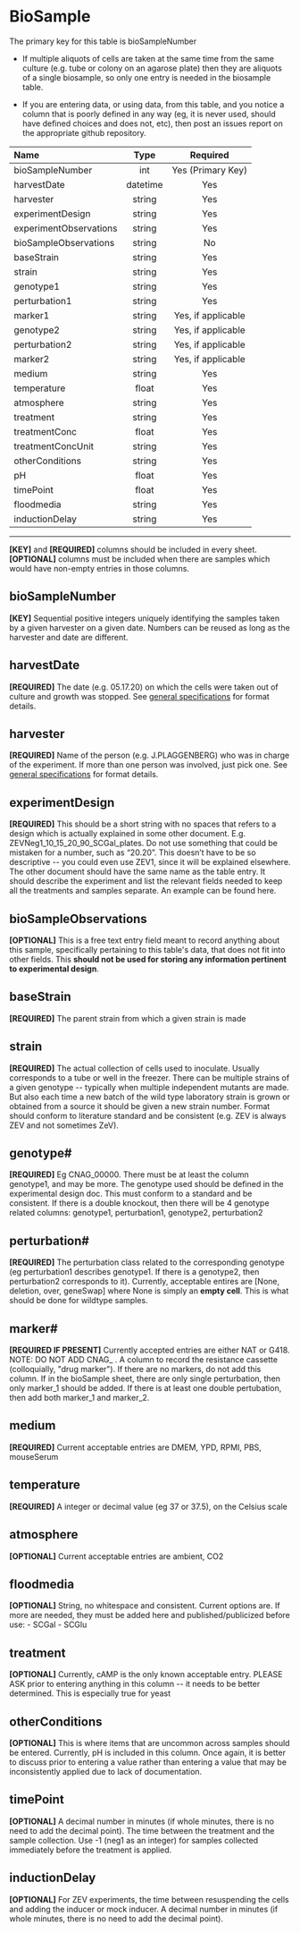 # BioSample

The primary key for this table is bioSampleNumber

- If multiple aliquots of cells are taken at the same time from the same culture (e.g. tube or colony on an agarose plate) then they are aliquots of a single biosample, so only one entry is needed in the biosample table.  

- If you are entering data, or using data, from this table, and you notice a column that is poorly defined in any way (eg, it is never used, should have defined choices and does not, etc), then post an issues report on the appropriate github repository.

Name                                 | Type                 | Required  
:------------------------------------|:--------------------:|:---------:
bioSampleNumber                      | int                  | Yes (Primary Key)
harvestDate                          | datetime             | Yes
harvester                            | string               | Yes
experimentDesign                     | string               | Yes
experimentObservations               | string               | Yes
bioSampleObservations                | string               | No
baseStrain                           | string               | Yes
strain                               | string               | Yes
genotype1                            | string               | Yes
perturbation1                        | string               | Yes
marker1                              | string               | Yes, if applicable
genotype2                            | string               | Yes, if applicable
perturbation2                        | string               | Yes, if applicable
marker2                              | string               | Yes, if applicable
medium                               | string               | Yes
temperature                          | float                | Yes
atmosphere                           | string               | Yes
treatment                            | string               | Yes
treatmentConc                        | float                | Yes
treatmentConcUnit                    | string               | Yes
otherConditions                      | string               | Yes
pH                                   | float                | Yes
timePoint                            | float                | Yes
floodmedia                           | string               | Yes
inductionDelay                       | string               | Yes

* * *
**[KEY]** and **[REQUIRED]** columns should be included in every sheet. **[OPTIONAL]** columns must be included when there are samples which would have non-empty entries in those columns.

## bioSampleNumber

**[KEY]** Sequential positive integers uniquely identifying the samples taken by a given harvester on a given date. Numbers can be reused as long as the harvester and date are different.

## harvestDate

**[REQUIRED]** The date (e.g. 05.17.20) on which the cells were taken out of culture and growth was stopped. See [general specifications](https://github.com/BrentLab/database_files/wiki) for format details.

## harvester

**[REQUIRED]** Name of the person (e.g. J.PLAGGENBERG)  who was in charge of the experiment. If more than one person was involved, just pick one. See [general specifications](https://github.com/BrentLab/database_files/wiki) for format details.

## experimentDesign

**[REQUIRED]** This should be a short string with no spaces that refers to a design which is actually explained in some other document. E.g. ZEVNeg1_10_15_20_90_SCGal_plates. Do not use something that could be mistaken for a number, such as “20.20”. This doesn’t have to be so descriptive -- you could even use ZEV1, since it will be explained elsewhere. The other document should have the same name as the table entry. It should describe the experiment and list the relevant fields needed to keep all the treatments and samples separate. An example can be found here. 

## bioSampleObservations

**[OPTIONAL]** This is a free text entry field meant to record anything about this sample, specifically pertaining to this table's data, that does not fit into other fields. This __should not be used for storing any information pertinent to experimental design__.

## baseStrain

**[REQUIRED]** The parent strain from which a given strain is made

## strain

**[REQUIRED]** The actual collection of cells used to inoculate. Usually corresponds to a tube or well in the freezer. There can be multiple strains of a given genotype -- typically when multiple independent mutants are made. But also each time a new batch of the wild type laboratory strain is grown or obtained from a source it should be given a new strain number. Format should conform to literature standard and be consistent (e.g. ZEV is always ZEV and not sometimes ZeV).

## genotype\#

**[REQUIRED]** Eg CNAG_00000. There must be at least the column genotype1, and may be more. The genotype used should be defined in the experimental design doc. This must conform to a standard and be consistent. If there is a double knockout, then there will be 4 genotype related columns: genotype1, perturbation1, genotype2, perturbation2

## perturbation\#

**[REQUIRED]** The perturbation class related to the corresponding genotype (eg perturbation1 describes genotype1. If there is a genotype2, then perturbation2 corresponds to it). Currently, acceptable entires are [None, deletion, over, geneSwap] where None is simply an **empty cell**. This is what should be done for wildtype samples.

## marker\#

**[REQUIRED IF PRESENT]** Currently accepted entries are either NAT or G418. NOTE: DO NOT ADD CNAG\_ . A column to record the resistance cassette (colloquially, "drug marker"). If there are no markers, do not add this column. If in the bioSample sheet, there are only single perturbation, then only marker_1 should be added. If there is at least one double pertubation, then add both marker_1 and marker_2.

## medium

**[REQUIRED]** Current acceptable entries are DMEM, YPD, RPMI, PBS, mouseSerum

## temperature

**[REQUIRED]** A integer or decimal value (eg 37 or 37.5), on the Celsius scale

## atmosphere

**[OPTIONAL]** Current acceptable entries are ambient, CO2

## floodmedia

**[OPTIONAL]** String, no whitespace and consistent. Current options are. If more are needed, they must be added here and published/publicized before use:
        - SCGal
        - SCGlu

## treatment

**[OPTIONAL]** Currently, cAMP is the only known acceptable entry. PLEASE ASK prior to entering anything in this column -- it needs to be better determined. This is especially true for yeast

## otherConditions

**[OPTIONAL]** This is where items that are uncommon across samples should be entered. Currently, pH is included in this column. Once again, it is better to discuss prior to entering a value rather than entering a value that may be inconsistently applied due to lack of documentation.

## timePoint

**[OPTIONAL]** A decimal number in minutes (if whole minutes, there is no need to add the decimal point).
The time between the treatment and the sample collection. Use -1 (neg1 as an integer) for samples collected immediately before the treatment is applied.

## inductionDelay

**[OPTIONAL]** For ZEV experiments, the time between resuspending the cells and adding the inducer or mock inducer. A decimal number in minutes (if whole minutes, there is no need to add the decimal point).
